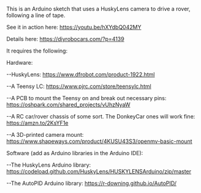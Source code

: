 This is an Arduino sketch that uses a HuskyLens camera to drive a rover, following a line of tape.

See it in action here: https://youtu.be/hXYdbQ042MY

Details here: https://diyrobocars.com/?p=4139

It requires the following:

Hardware:

--HuskyLens: https://www.dfrobot.com/product-1922.html

--A Teensy LC: https://www.pjrc.com/store/teensylc.html

--A PCB to mount the Teensy on and break out necessary pins: https://oshpark.com/shared_projects/vUhzNyaW

--A RC car/rover chassis of some sort. The DonkeyCar ones will work fine: https://amzn.to/2KsYF1e

--A 3D-printed camera mount: https://www.shapeways.com/product/4KUSU43S3/openmv-basic-mount

Software (add as Arduino libraries in the Arduino IDE):

--The HuskyLens Arduino library: https://codeload.github.com/HuskyLens/HUSKYLENSArduino/zip/master

--The AutoPID Arduino library: https://r-downing.github.io/AutoPID/

